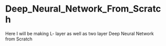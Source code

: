 # Deep_Neural_Network_From_Scratch
Here I will be making L- layer as well as two layer Deep Neural Network from Scratch
